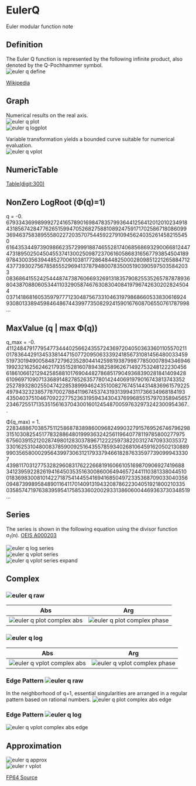 # EulerQ

Euler modular function note

## Definition
The Euler Q function is represented by the following infinite product, also denoted by the Q-Pochhammer symbol.  
![euler q define](https://github.com/tk-yoshimura/EulerQApproximation/blob/main/figures/euler_q_define.svg)  

[Wikipedia](https://en.wikipedia.org/wiki/Euler_function)

## Graph
Numerical results on the real axis.  
![euler q plot](https://github.com/tk-yoshimura/EulerQApproximation/blob/main/figures/euler_q_plot.svg)  
![euler q logplot](https://github.com/tk-yoshimura/EulerQApproximation/blob/main/figures/euler_q_logplot.svg)  

Variable transformation yields a bounded curve suitable for numerical evaluation.  
![euler q vplot](https://github.com/tk-yoshimura/EulerQApproximation/blob/main/figures/euler_q_vplot.svg)  

## NumericTable
[Table(digit:300)](https://github.com/tk-yoshimura/EulerQApproximation/tree/main/results/euler_q_n32.csv)  

## NonZero LogRoot (&Phi;(q)=1)
q = -0.  
679334369989992724165789016984783579936441256412012010234918  
431856742847762651599470526827588108924759171702586718086099  
369463758389555802272035707544592279109456240352614582155450  
616435344973909866235729991887465528174068568693290066812447  
473189502504504553741300250987237061605868316567793854504189  
978430035639448527006103817728648448250002809851221265884712  
437739302756785855529694137879480078350051903905975035842033  
083686415524254448747387606693269131835790825535265787878936  
804387088060534411032905874676308304084197967426302028245044  
037141868160535979777123048756733104631979868660533830616924  
930801338945984648674439977350829241590167608706550761787998...

## MaxValue (q | max &Phi;(q))
q_max = -0.  
411248479177954773444025662435572436972040503633601105570211  
017836442913453381447150772095063339241856731081456480033459  
519730194900584872796235280441425981938799877850007894346946  
199232162562462179351528160789438258962671492753248122230456  
618610661212942585881017690448278685179049368390281841409428  
610969710907133689148278526357780142440691979016743813743352  
252789328025504742285389994624351008276745144314836961579225  
497943232385778700278841196745374319313994311736634968184193  
435040375104670922277523631959434304376996855157970358945657  
234672551713535156163704300160124548700597632973242300954367...
  
&Phi;(q_max) = 1.  
228348867038575112586878389860096824990327915769526746796298  
315103082545177832886480199936324256119640778119785800277975  
675603915212028749801283037896712222597382203127470933035372  
330162531048008378590092516435578593402681064591620502130889  
990356580002956439973063121793379466182876335977390999433307  
439811703127753282960831762226681916066105169870906927419688  
341239592282619416450353516300860064946572441110381338044510  
018369830081014227187541445541694168504972335368709033040356  
094873998958489011641170140913194320878622304051921800210335  
035857471976383959541758533602002933138606004469363730348519...

## Series
The series is shown in the following equation using the divisor function &sigma;<sub>1</sub>(n). [OEIS A000203](https://oeis.org/A000203)

![euler q log series](https://github.com/tk-yoshimura/EulerQApproximation/blob/main/figures/euler_q_log_series.svg)  
![euler q vplot series](https://github.com/tk-yoshimura/EulerQApproximation/blob/main/figures/euler_q_vplot_series.svg)  
![euler q vplot series expand](https://github.com/tk-yoshimura/EulerQApproximation/blob/main/figures/euler_q_vplot_series_expand.svg)  

## Complex
### ![euler q raw](https://github.com/tk-yoshimura/EulerQApproximation/blob/main/figures/euler_q_raw.svg)  
|Abs|Arg|
|---|---|
|![euler q plot complex abs](https://github.com/tk-yoshimura/EulerQApproximation/blob/main/figures/euler_q_complex_abs_plot.svg)|![euler q plot complex phase](https://github.com/tk-yoshimura/EulerQApproximation/blob/main/figures/euler_q_complex_phase_plot.svg)|

### ![euler q log](https://github.com/tk-yoshimura/EulerQApproximation/blob/main/figures/euler_q_log.svg)  
|Abs|Arg|
|---|---|
|![euler q vplot complex abs](https://github.com/tk-yoshimura/EulerQApproximation/blob/main/figures/euler_q_complex_abs_vplot.svg)|![euler q vplot complex phase](https://github.com/tk-yoshimura/EulerQApproximation/blob/main/figures/euler_q_complex_phase_vplot.svg)|

### Edge Pattern ![euler q raw](https://github.com/tk-yoshimura/EulerQApproximation/blob/main/figures/euler_q_raw.svg)  
In the neighborhood of q=1, essential singularities are arranged in a regular pattern based on rational numbers. 
![euler q plot complex abs edge](https://github.com/tk-yoshimura/EulerQApproximation/blob/main/figures/euler_q_complex_abs_plot_edge.svg)  

### Edge Pattern ![euler q log](https://github.com/tk-yoshimura/EulerQApproximation/blob/main/figures/euler_q_log.svg)  
![euler q vplot complex abs edge](https://github.com/tk-yoshimura/EulerQApproximation/blob/main/figures/euler_q_complex_abs_vplot_edge.svg)  

## Approximation
![euler q approx](https://github.com/tk-yoshimura/EulerQApproximation/blob/main/figures/euler_q_approx.svg)  
![euler r vplot](https://github.com/tk-yoshimura/EulerQApproximation/blob/main/figures/euler_q_rplot.svg)  

[FP64 Source](https://github.com/tk-yoshimura/EulerQApproximation/blob/main/EulerQFP64/EulerQ.cs)  